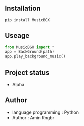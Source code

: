 ## Installation

```sh
pip install MusicBGX
```

## Useage

```python
from MusicBGX import *
app = BackGround(path)
app.play_background_music()
```

## Project status

- Alpha

## Author

- language programming : Python
- Author  : Amin Rngbr